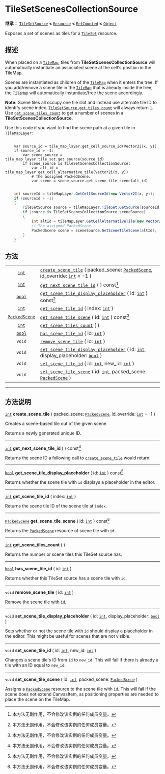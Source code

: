<!-- ⚠ 请勿编辑本文件 ⚠ -->
<!-- 本文档使用脚本从 WeDot 引擎源码仓库生成。 -->
<!-- 生成脚本：https://github.com/WeDot-Engine/WeDot/tree/4.3/doc/tools/make_md.py； -->
<!-- 原文件：https://github.com/WeDot-Engine/WeDot/tree/4.3/doc/classes/TileSetScenesCollectionSource.xml。 -->

<div id="_class_tilesetscenescollectionsource"></div>

# TileSetScenesCollectionSource

**继承：** [`TileSetSource`](class_tilesetsource.md) **<** [`Resource`](class_resource.md) **<** [`RefCounted`](class_refcounted.md) **<** [`Object`](class_object.md)

Exposes a set of scenes as tiles for a [`TileSet`](class_tileset.md) resource.

## 描述

When placed on a [`TileMap`](class_tilemap.md), tiles from **TileSetScenesCollectionSource** will automatically instantiate an associated scene at the cell's position in the TileMap.

Scenes are instantiated as children of the [`TileMap`](class_tilemap.md) when it enters the tree. If you add/remove a scene tile in the [`TileMap`](class_tilemap.md) that is already inside the tree, the [`TileMap`](class_tilemap.md) will automatically instantiate/free the scene accordingly.

 **Note:** Scene tiles all occupy one tile slot and instead use alternate tile ID to identify scene index. [`TileSetSource.get_tiles_count`](class_tilesetsource.md#class_tilesetsource_method_get_tiles_count) will always return `1`. Use [`get_scene_tiles_count`](class_tilesetscenescollectionsource.md#class_tilesetscenescollectionsource_method_get_scene_tiles_count) to get a number of scenes in a **TileSetScenesCollectionSource**.

Use this code if you want to find the scene path at a given tile in [`TileMapLayer`](class_tilemaplayer.md):



```gdscript

    var source_id = tile_map_layer.get_cell_source_id(Vector2i(x, y))
    if source_id > -1:
        var scene_source = tile_map_layer.tile_set.get_source(source_id)
        if scene_source is TileSetScenesCollectionSource:
            var alt_id = tile_map_layer.get_cell_alternative_tile(Vector2i(x, y))
            # The assigned PackedScene.
            var scene = scene_source.get_scene_tile_scene(alt_id)
```

```csharp

    int sourceId = tileMapLayer.GetCellSourceId(new Vector2I(x, y));
    if (sourceId > -1)
    {
        TileSetSource source = tileMapLayer.TileSet.GetSource(sourceId);
        if (source is TileSetScenesCollectionSource sceneSource)
        {
            int altId = tileMapLayer.GetCellAlternativeTile(new Vector2I(x, y));
            // The assigned PackedScene.
            PackedScene scene = sceneSource.GetSceneTileScene(altId);
        }
    }
```







## 方法

|||
|:-:|:--|
| [`int`](class_int.md)                 | [`create_scene_tile`](class_tilesetscenescollectionsource.md#class_tilesetscenescollectionsource_method_create_scene_tile) ( packed_scene: [`PackedScene`](class_packedscene.md), id_override: [`int`](class_int.md) = -1 )              |
| [`int`](class_int.md)                 | [`get_next_scene_tile_id`](class_tilesetscenescollectionsource.md#class_tilesetscenescollectionsource_method_get_next_scene_tile_id) ( ) const[^const]                                                                                   |
| [`bool`](class_bool.md)               | [`get_scene_tile_display_placeholder`](class_tilesetscenescollectionsource.md#class_tilesetscenescollectionsource_method_get_scene_tile_display_placeholder) ( id: [`int`](class_int.md) ) const[^const]                                 |
| [`int`](class_int.md)                 | [`get_scene_tile_id`](class_tilesetscenescollectionsource.md#class_tilesetscenescollectionsource_method_get_scene_tile_id) ( index: [`int`](class_int.md) )                                                                              |
| [`PackedScene`](class_packedscene.md) | [`get_scene_tile_scene`](class_tilesetscenescollectionsource.md#class_tilesetscenescollectionsource_method_get_scene_tile_scene) ( id: [`int`](class_int.md) ) const[^const]                                                             |
| [`int`](class_int.md)                 | [`get_scene_tiles_count`](class_tilesetscenescollectionsource.md#class_tilesetscenescollectionsource_method_get_scene_tiles_count) ( )                                                                                                   |
| [`bool`](class_bool.md)               | [`has_scene_tile_id`](class_tilesetscenescollectionsource.md#class_tilesetscenescollectionsource_method_has_scene_tile_id) ( id: [`int`](class_int.md) )                                                                                 |
| `void`                                | [`remove_scene_tile`](class_tilesetscenescollectionsource.md#class_tilesetscenescollectionsource_method_remove_scene_tile) ( id: [`int`](class_int.md) )                                                                                 |
| `void`                                | [`set_scene_tile_display_placeholder`](class_tilesetscenescollectionsource.md#class_tilesetscenescollectionsource_method_set_scene_tile_display_placeholder) ( id: [`int`](class_int.md), display_placeholder: [`bool`](class_bool.md) ) |
| `void`                                | [`set_scene_tile_id`](class_tilesetscenescollectionsource.md#class_tilesetscenescollectionsource_method_set_scene_tile_id) ( id: [`int`](class_int.md), new_id: [`int`](class_int.md) )                                                  |
| `void`                                | [`set_scene_tile_scene`](class_tilesetscenescollectionsource.md#class_tilesetscenescollectionsource_method_set_scene_tile_scene) ( id: [`int`](class_int.md), packed_scene: [`PackedScene`](class_packedscene.md) )                      |

<!-- rst-class:: classref-section-separator -->

---

## 方法说明

<div id="_class_tilesetscenescollectionsource_method_create_scene_tile"></div>

[`int`](class_int.md) **create_scene_tile** ( packed_scene: [`PackedScene`](class_packedscene.md), id_override: [`int`](class_int.md) = -1 )<div id="class_tilesetscenescollectionsource_method_create_scene_tile"></div>

Creates a scene-based tile out of the given scene.

Returns a newly generated unique ID.

<!-- rst-class:: classref-item-separator -->

---

<div id="_class_tilesetscenescollectionsource_method_get_next_scene_tile_id"></div>

[`int`](class_int.md) **get_next_scene_tile_id** ( ) const[^const]<div id="class_tilesetscenescollectionsource_method_get_next_scene_tile_id"></div>

Returns the scene ID a following call to [`create_scene_tile`](class_tilesetscenescollectionsource.md#class_tilesetscenescollectionsource_method_create_scene_tile) would return.

<!-- rst-class:: classref-item-separator -->

---

<div id="_class_tilesetscenescollectionsource_method_get_scene_tile_display_placeholder"></div>

[`bool`](class_bool.md) **get_scene_tile_display_placeholder** ( id: [`int`](class_int.md) ) const[^const]<div id="class_tilesetscenescollectionsource_method_get_scene_tile_display_placeholder"></div>

Returns whether the scene tile with `id` displays a placeholder in the editor.

<!-- rst-class:: classref-item-separator -->

---

<div id="_class_tilesetscenescollectionsource_method_get_scene_tile_id"></div>

[`int`](class_int.md) **get_scene_tile_id** ( index: [`int`](class_int.md) )<div id="class_tilesetscenescollectionsource_method_get_scene_tile_id"></div>

Returns the scene tile ID of the scene tile at `index`.

<!-- rst-class:: classref-item-separator -->

---

<div id="_class_tilesetscenescollectionsource_method_get_scene_tile_scene"></div>

[`PackedScene`](class_packedscene.md) **get_scene_tile_scene** ( id: [`int`](class_int.md) ) const[^const]<div id="class_tilesetscenescollectionsource_method_get_scene_tile_scene"></div>

Returns the [`PackedScene`](class_packedscene.md) resource of scene tile with `id`.

<!-- rst-class:: classref-item-separator -->

---

<div id="_class_tilesetscenescollectionsource_method_get_scene_tiles_count"></div>

[`int`](class_int.md) **get_scene_tiles_count** ( )<div id="class_tilesetscenescollectionsource_method_get_scene_tiles_count"></div>

Returns the number or scene tiles this TileSet source has.

<!-- rst-class:: classref-item-separator -->

---

<div id="_class_tilesetscenescollectionsource_method_has_scene_tile_id"></div>

[`bool`](class_bool.md) **has_scene_tile_id** ( id: [`int`](class_int.md) )<div id="class_tilesetscenescollectionsource_method_has_scene_tile_id"></div>

Returns whether this TileSet source has a scene tile with `id`.

<!-- rst-class:: classref-item-separator -->

---

<div id="_class_tilesetscenescollectionsource_method_remove_scene_tile"></div>

`void` **remove_scene_tile** ( id: [`int`](class_int.md) )<div id="class_tilesetscenescollectionsource_method_remove_scene_tile"></div>

Remove the scene tile with `id`.

<!-- rst-class:: classref-item-separator -->

---

<div id="_class_tilesetscenescollectionsource_method_set_scene_tile_display_placeholder"></div>

`void` **set_scene_tile_display_placeholder** ( id: [`int`](class_int.md), display_placeholder: [`bool`](class_bool.md) )<div id="class_tilesetscenescollectionsource_method_set_scene_tile_display_placeholder"></div>

Sets whether or not the scene tile with `id` should display a placeholder in the editor. This might be useful for scenes that are not visible.

<!-- rst-class:: classref-item-separator -->

---

<div id="_class_tilesetscenescollectionsource_method_set_scene_tile_id"></div>

`void` **set_scene_tile_id** ( id: [`int`](class_int.md), new_id: [`int`](class_int.md) )<div id="class_tilesetscenescollectionsource_method_set_scene_tile_id"></div>

Changes a scene tile's ID from `id` to `new_id`. This will fail if there is already a tile with an ID equal to `new_id`.

<!-- rst-class:: classref-item-separator -->

---

<div id="_class_tilesetscenescollectionsource_method_set_scene_tile_scene"></div>

`void` **set_scene_tile_scene** ( id: [`int`](class_int.md), packed_scene: [`PackedScene`](class_packedscene.md) )<div id="class_tilesetscenescollectionsource_method_set_scene_tile_scene"></div>

Assigns a [`PackedScene`](class_packedscene.md) resource to the scene tile with `id`. This will fail if the scene does not extend CanvasItem, as positioning properties are needed to place the scene on the TileMap.

[^virtual]: 本方法通常需要用户覆盖才能生效。
[^const]: 本方法无副作用，不会修改该实例的任何成员变量。
[^vararg]: 本方法除了能接受在此处描述的参数外，还能够继续接受任意数量的参数。
[^constructor]: 本方法用于构造某个类型。
[^static]: 调用本方法无需实例，可直接使用类名进行调用。
[^operator]: 本方法描述的是使用本类型作为左操作数的有效运算符。
[^bitfield]: 这个值是由下列位标志构成位掩码的整数。
[^void]: 无返回值。
